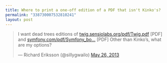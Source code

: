 ```yaml
---
title: Where to print a one-off edition of a PDF that isn't Kinko's?
permalink: "338730007532810241"
layout: post
---
```


<blockquote class="twitter-tweet"><p>I want dead trees editions of <a href="http://t.co/ip9vnpUewr" title="http://twig.sensiolabs.org/pdf/Twig.pdf">twig.sensiolabs.org/pdf/Twig.pdf</a> [PDF] and <a href="http://t.co/uEMYsWuQGW" title="http://symfony.com/pdf/Symfony_book_2.3.pdf">symfony.com/pdf/Symfony_bo…</a> [PDF] Other than Kinko’s, what are my options?</p>&mdash; Richard Eriksson (@sillygwailo) <a href="https://twitter.com/sillygwailo/status/338730007532810241">May 26, 2013</a></blockquote><script async src="//platform.twitter.com/widgets.js" charset="utf-8"></script>